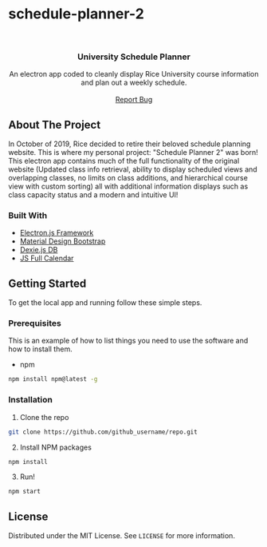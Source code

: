 # schedule-planner-2


<!-- PROJECT LOGO -->
<br />
<p align="center">

  <h3 align="center">University Schedule Planner</h3>

  <p align="center">
    An electron app coded to cleanly display Rice University course information and plan out a weekly schedule.
    <br />
    <br />
    <a href="https://github.com/therogerwang/schedule-planner-2/issues">Report Bug</a>
  </p>
</p>


<!-- ABOUT THE PROJECT -->
## About The Project

In October of 2019, Rice decided to retire their beloved schedule planning website. This is where my personal project: "Schedule Planner 2" was born!
This electron app contains much of the full functionality of the original website (Updated class info retrieval, ability to display scheduled views and overlapping classes,
no limits on class additions, and hierarchical course view with custom sorting) all with additional information displays such as class capacity status and a modern and intuitive UI!

### Built With

* [Electron.js Framework](www.electronjs.org)
* [Material Design Bootstrap](www.electronjs.org)
* [Dexie.js DB](dexie.org)
* [JS Full Calendar](https://fullcalendar.io/)


<!-- GETTING STARTED -->
## Getting Started

To get the local app and running follow these simple steps. 

### Prerequisites

This is an example of how to list things you need to use the software and how to install them.
* npm
```sh
npm install npm@latest -g
```

### Installation
 
1. Clone the repo
```sh
git clone https://github.com/github_username/repo.git
```
2. Install NPM packages
```sh
npm install
```
3. Run!
```sh
npm start
```

<!-- LICENSE -->
## License

Distributed under the MIT License. See `LICENSE` for more information.


